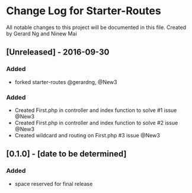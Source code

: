 # Change Log for Starter-Routes
All notable changes to this project will be documented in this file. Created by Gerard Ng and Ninew Mai
 
## [Unreleased] - 2016-09-30
### Added
- forked starter-routes @gerardng, @New3
 
### Added
 - Created First.php in controller and index function to solve #1 issue @New3
 - Created First.php in controller and index function to solve #2 issue @New3
 - Created wildcard and routing on First.php  #3 issue @New3
 
## [0.1.0] - [date to be determined]
### Added
- space reserved for final release